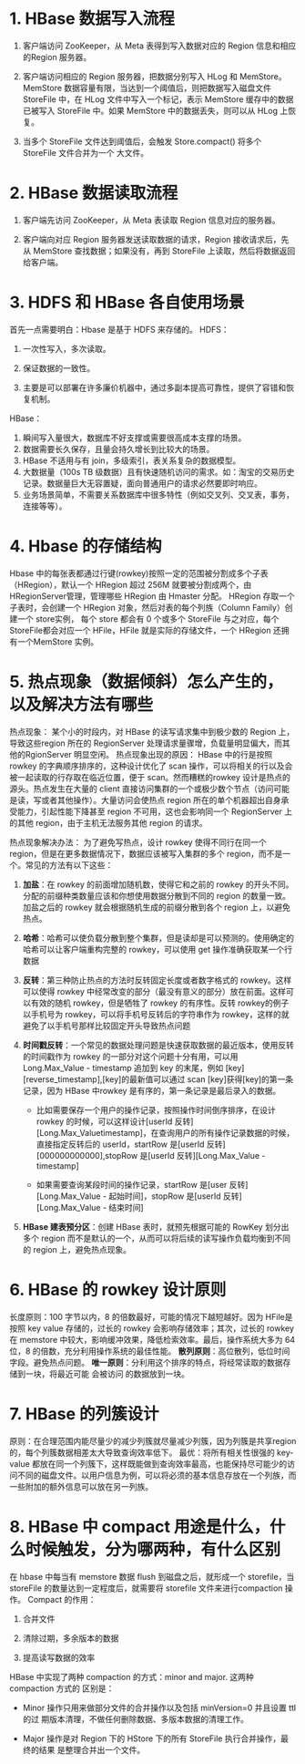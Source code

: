 # 1. HBase 数据写入流程

1) 客户端访问 ZooKeeper，从 Meta 表得到写入数据对应的 Region 信息和相应 的Region 服务器。

2) 客户端访问相应的 Region 服务器，把数据分别写入 HLog 和 MemStore。MemStore 数据容量有限，当达到一个阈值后，则把数据写入磁盘文件 StoreFile 中，在 HLog 文件中写入一个标记，表示 MemStore 缓存中的数据已被写入 StoreFile 中。如果 MemStore 中的数据丢失，则可以从 HLog 上恢复。

3) 当多个 StoreFile 文件达到阈值后，会触发 Store.compact() 将多个 StoreFile 文件合并为一个 大文件。

# 2. HBase 数据读取流程

1) 客户端先访问 ZooKeeper，从 Meta 表读取 Region 信息对应的服务器。

2) 客户端向对应 Region 服务器发送读取数据的请求，Region 接收请求后，先从 MemStore 查找数据；如果没有，再到 StoreFile 上读取，然后将数据返回给客户端。

# 3. HDFS 和 HBase 各自使用场景

首先一点需要明白：Hbase 是基于 HDFS 来存储的。
HDFS：
1. 一次性写入，多次读取。

2. 保证数据的一致性。

3. 主要是可以部署在许多廉价机器中，通过多副本提高可靠性，提供了容错和恢复机制。

HBase：

1. 瞬间写入量很大，数据库不好支撑或需要很高成本支撑的场景。
2. 数据需要长久保存，且量会持久增长到比较大的场景。
3. HBase 不适用与有 join，多级索引，表关系复杂的数据模型。
4. 大数据量（100s TB 级数据）且有快速随机访问的需求。如：淘宝的交易历史记录。数据量巨大无容置疑，面向普通用户的请求必然要即时响应。
5. 业务场景简单，不需要关系数据库中很多特性（例如交叉列、交叉表，事务，连接等等）。

# 4.  Hbase 的存储结构

Hbase 中的每张表都通过行键(rowkey)按照一定的范围被分割成多个子表（HRegion），默认一个 HRegion 超过 256M 就要被分割成两个，由 HRegionServer管理，管理哪些 HRegion 由 Hmaster 分配。 HRegion 存取一个子表时，会创建一个 HRegion 对象，然后对表的每个列族（Column Family）创建一个 store实例， 每个 store 都会有 0 个或多个 StoreFile 与之对应，每个 StoreFile都会对应一个 HFile，HFile 就是实际的存储文件，一个 HRegion 还拥有一个MemStore 实例。

# 5. 热点现象（数据倾斜）怎么产生的，以及解决方法有哪些

热点现象：
某个小的时段内，对 HBase 的读写请求集中到极少数的 Region 上，导致这些region 所在的 RegionServer 处理请求量骤增，负载量明显偏大，而其他的RgionServer 明显空闲。
热点现象出现的原因：
HBase 中的行是按照 rowkey 的字典顺序排序的，这种设计优化了 scan 操作，可以将相关的行以及会被一起读取的行存取在临近位置，便于 scan。然而糟糕的rowkey 设计是热点的源头。热点发生在大量的 client 直接访问集群的一个或极少数个节点（访问可能是读，写或者其他操作）。大量访问会使热点 region 所在的单个机器超出自身承受能力，引起性能下降甚至 region 不可用，这也会影响同一个 RegionServer 上的其他 region，由于主机无法服务其他 region 的请求。

热点现象解决办法：
为了避免写热点，设计 rowkey 使得不同行在同一个 region，但是在更多数据情况下，数据应该被写入集群的多个 region，而不是一个。常见的方法有以下这些：

1. **加盐**：在 rowkey 的前面增加随机数，使得它和之前的 rowkey 的开头不同。分配的前缀种类数量应该和你想使用数据分散到不同的 region 的数量一致。加盐之后的 rowkey 就会根据随机生成的前缀分散到各个 region 上，以避免热点。

2. **哈希**：哈希可以使负载分散到整个集群，但是读却是可以预测的。使用确定的哈希可以让客户端重构完整的 rowkey，可以使用 get 操作准确获取某一个行数据

3. **反转**：第三种防止热点的方法时反转固定长度或者数字格式的 rowkey。这样可以使得 rowkey 中经常改变的部分（最没有意义的部分）放在前面。这样可以有效的随机 rowkey，但是牺牲了 rowkey 的有序性。反转 rowkey的例子以手机号为 rowkey，可以将手机号反转后的字符串作为 rowkey，这样的就避免了以手机号那样比较固定开头导致热点问题

4. **时间戳反转**：一个常见的数据处理问题是快速获取数据的最近版本，使用反转的时间戳作为 rowkey 的一部分对这个问题十分有用，可以用Long.Max_Value - timestamp 追加到 key 的末尾，例如
    \[key][reverse_timestamp],[key]的最新值可以通过 scan [key]获得[key]的第一条记录，因为 HBase 中rowkey 是有序的，第一条记录是最后录入的数据。 
    
      - 比如需要保存一个用户的操作记录，按照操作时间倒序排序，在设计 rowkey 的时候，可以这样设计[userId 反转] [Long.Max_Valuetimestamp]，在查询用户的所有操作记录数据的时候，直接指定反转后的 userId，startRow 是\[userId 反转][000000000000],stopRow 是\[userId 反转][Long.Max_Value -timestamp]
    
    
      - 如果需要查询某段时间的操作记录，startRow 是\[user 反转][Long.Max_Value - 起始时间]，stopRow 是\[userId 反转][Long.Max_Value - 结束时间]
    

5. **HBase 建表预分区**：创建 HBase 表时，就预先根据可能的 RowKey 划分出多个 region 而不是默认的一个，从而可以将后续的读写操作负载均衡到不同的 region 上，避免热点现象。

# 6. HBase 的 rowkey 设计原则

长度原则：100 字节以内，8 的倍数最好，可能的情况下越短越好。因为 HFile是按照 key value 存储的，过长的 rowkey 会影响存储效率；其次，过长的 rowkey在 memstore 中较大，影响缓冲效果，降低检索效率。最后，操作系统大多为 64位，8 的倍数，充分利用操作系统的最佳性能。
**散列原则**：高位散列，低位时间字段。避免热点问题。
**唯一原则**：分利用这个排序的特点，将经常读取的数据存储到一块，将最近可能
会被访问 的数据放到一块。

# 7. HBase 的列簇设计

原则：在合理范围内能尽量少的减少列簇就尽量减少列簇，因为列簇是共享region 的，每个列簇数据相差太大导致查询效率低下。
最优：将所有相关性很强的 key-value 都放在同一个列簇下，这样既能做到查询效率最高，也能保持尽可能少的访问不同的磁盘文件。以用户信息为例，可以将必须的基本信息存放在一个列族，而一些附加的额外信息可以放在另一列族。

# 8. HBase 中 compact 用途是什么，什么时候触发，分为哪两种，有什么区别

在 hbase 中每当有 memstore 数据 flush 到磁盘之后，就形成一个 storefile，当 storeFile 的数量达到一定程度后，就需要将 storefile 文件来进行compaction 操作。
Compact 的作用：

1. 合并文件

2. 清除过期，多余版本的数据

3. 提高读写数据的效率 

HBase 中实现了两种 compaction 的方式：minor and major. 这两种 compaction 方式的 区别是：

- Minor 操作只用来做部分文件的合并操作以及包括 minVersion=0 并且设置 ttl 的过 期版本清理，不做任何删除数据、多版本数据的清理工作。

- Major 操作是对 Region 下的 HStore 下的所有 StoreFile 执行合并操作，最终的结果 是整理合并出一个文件。